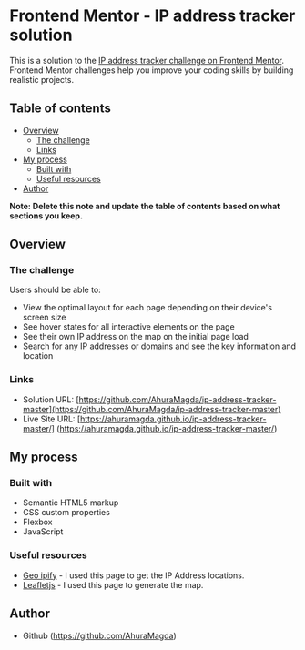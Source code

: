 # Frontend Mentor - IP address tracker solution

This is a solution to the [IP address tracker challenge on Frontend Mentor](https://www.frontendmentor.io/challenges/ip-address-tracker-I8-0yYAH0). Frontend Mentor challenges help you improve your coding skills by building realistic projects. 

## Table of contents

- [Overview](#overview)
  - [The challenge](#the-challenge)
  - [Links](#links)
- [My process](#my-process)
  - [Built with](#built-with)
  - [Useful resources](#useful-resources)
- [Author](#author)

**Note: Delete this note and update the table of contents based on what sections you keep.**

## Overview

### The challenge

Users should be able to:

- View the optimal layout for each page depending on their device's screen size
- See hover states for all interactive elements on the page
- See their own IP address on the map on the initial page load
- Search for any IP addresses or domains and see the key information and location

### Links

- Solution URL: [https://github.com/AhuraMagda/ip-address-tracker-master](https://github.com/AhuraMagda/ip-address-tracker-master)
- Live Site URL: [https://ahuramagda.github.io/ip-address-tracker-master/] (https://ahuramagda.github.io/ip-address-tracker-master/)

## My process
### Built with

- Semantic HTML5 markup
- CSS custom properties
- Flexbox
- JavaScript

### Useful resources

- [Geo ipify](https://geo.ipify.org/) - I used this page to get the IP Address locations.
- [Leafletjs](https://leafletjs.com/) - I used this page to generate the map.

## Author

- Github (https://github.com/AhuraMagda)
